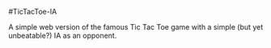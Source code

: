 #TicTacToe-IA

A simple web version of the famous Tic Tac Toe game with a simple (but yet unbeatable?) IA as an opponent.

